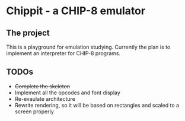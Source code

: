 # Chippit - a CHIP-8 emulator
## The project
This is a playground for emulation studying. Currently the plan is to implement an interpreter for CHIP-8 programs.
## TODOs
- ~~Complete the skeleton~~
- Implement all the opcodes and font display
- Re-evaulate architecture
- Rewrite rendering, so it will be based on rectangles and scaled to a screen properly